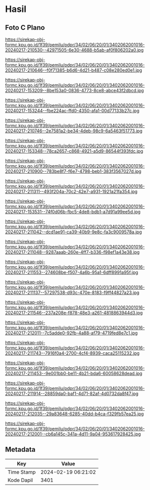 # Hasil

## Foto C Plano

https://sirekap-obj-formc.kpu.go.id/1f39/pemilu/pdpr/34/02/06/20/01/3402062001016-20240217-210530--42971505-6e30-4688-b5ab-af0f806202a0.jpg

https://sirekap-obj-formc.kpu.go.id/1f39/pemilu/pdpr/34/02/06/20/01/3402062001016-20240217-210646--f0f71385-b6d6-4d21-b487-c08e280ed0e1.jpg

https://sirekap-obj-formc.kpu.go.id/1f39/pemilu/pdpr/34/02/06/20/01/3402062001016-20240217-153209--8be153a0-0836-4773-8ce8-abce43f2dbcd.jpg

https://sirekap-obj-formc.kpu.go.id/1f39/pemilu/pdpr/34/02/06/20/01/3402062001016-20240217-153244--fbe224ac-ffd0-4350-afa1-00d77133b27c.jpg

https://sirekap-obj-formc.kpu.go.id/1f39/pemilu/pdpr/34/02/06/20/01/3402062001016-20240217-210746--2e7581a2-be34-4deb-98c9-6a5463f51773.jpg

https://sirekap-obj-formc.kpu.go.id/1f39/pemilu/pdpr/34/02/06/20/01/3402062001016-20240217-153348--78ca2657-c868-4921-a5d9-86544f393fdc.jpg

https://sirekap-obj-formc.kpu.go.id/1f39/pemilu/pdpr/34/02/06/20/01/3402062001016-20240217-210900--783be8f7-f6e7-4798-beb1-383f3567027d.jpg

https://sirekap-obj-formc.kpu.go.id/1f39/pemilu/pdpr/34/02/06/20/01/3402062001016-20240217-211311--493f204a-70c2-42e7-a931-1921a21fa354.jpg

https://sirekap-obj-formc.kpu.go.id/1f39/pemilu/pdpr/34/02/06/20/01/3402062001016-20240217-153531--74f0d06b-fbc5-4de8-bdb1-a7d91a99ee5d.jpg

https://sirekap-obj-formc.kpu.go.id/1f39/pemilu/pdpr/34/02/06/20/01/3402062001016-20240217-211042--dcd1ae91-ca39-40b9-9e8c-fa3c9009578a.jpg

https://sirekap-obj-formc.kpu.go.id/1f39/pemilu/pdpr/34/02/06/20/01/3402062001016-20240217-211048--9287aaab-260e-4ff7-b336-f98ef1a43e38.jpg

https://sirekap-obj-formc.kpu.go.id/1f39/pemilu/pdpr/34/02/06/20/01/3402062001016-20240217-211553--274608be-f507-4a6b-95a1-6dff8991a95f.jpg

https://sirekap-obj-formc.kpu.go.id/1f39/pemilu/pdpr/34/02/06/20/01/3402062001016-20240217-211137--57297538-d93c-470e-8183-f9ff44827a23.jpg

https://sirekap-obj-formc.kpu.go.id/1f39/pemilu/pdpr/34/02/06/20/01/3402062001016-20240217-211546--237a208e-f878-48e3-a261-4818863944d3.jpg

https://sirekap-obj-formc.kpu.go.id/1f39/pemilu/pdpr/34/02/06/20/01/3402062001016-20240217-212011--7c5adde0-92fb-4a88-af79-4719fed8e7c1.jpg

https://sirekap-obj-formc.kpu.go.id/1f39/pemilu/pdpr/34/02/06/20/01/3402062001016-20240217-211743--7916f0a4-2700-4cf4-8939-caca25115232.jpg

https://sirekap-obj-formc.kpu.go.id/1f39/pemilu/pdpr/34/02/06/20/01/3402062001016-20240217-211453--9e001bb0-be11-4b21-bda6-60058628dead.jpg

https://sirekap-obj-formc.kpu.go.id/1f39/pemilu/pdpr/34/02/06/20/01/3402062001016-20240217-211914--28859da0-baf1-4d71-82af-4d0732da8f47.jpg

https://sirekap-obj-formc.kpu.go.id/1f39/pemilu/pdpr/34/02/06/20/01/3402062001016-20240217-212035--29a83648-6285-40dd-b4ca-f329fb57ea25.jpg

https://sirekap-obj-formc.kpu.go.id/1f39/pemilu/pdpr/34/02/06/20/01/3402062001016-20240217-212001--cb6a145c-341a-4d11-9a04-953617928425.jpg


## Metadata

| Key        | Value               |
| ---------- | ------------------- |
| Time Stamp | 2024-02-19 06:21:02 |
| Kode Dapil | 3401                |



